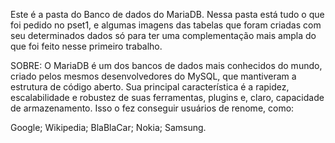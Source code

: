 Este é a pasta do Banco de dados do MariaDB.
Nessa pasta está tudo o que foi pedido no pset1, e algumas imagens das tabelas que foram criadas com seu determinados dados só para ter uma complementação mais ampla do que foi feito nesse primeiro trabalho.

SOBRE: O MariaDB é um dos bancos de dados mais conhecidos do mundo, criado pelos mesmos desenvolvedores do MySQL, que mantiveram a estrutura de código aberto. Sua principal característica é a rapidez, escalabilidade e robustez de suas ferramentas, plugins e, claro, capacidade de armazenamento. Isso o fez conseguir usuários de renome, como:

Google; Wikipedia; BlaBlaCar; Nokia; Samsung.
